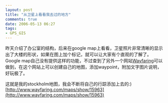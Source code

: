 ```yaml
---
layout: post
title: "从卫星上看看我去过的地方"
comments: true
date: 2006-05-13 06:27
tags:
- GPS_GIS
---
```

昨天介绍了办公室的结构，后来在google map上看看，卫星照片非常清晰的显示出了大楼的形状，如果在图上加个标记，就可以让大家有个直观的了解了。Google map自己没有提供这样的功能，不过查到了另外一个网站[Wayfaring](http://www.wayfaring.com/)可以做到，在这个网站上可以创建自己的地图，添加waypoint，附加文字图片说明，好玩极了。  
  
这就是我的stockholm地图，我会不断将自己的行踪添加上去的:)  
[http://www.wayfaring.com/maps/show/15963](http://www.wayfaring.com/maps/show/15963)  

